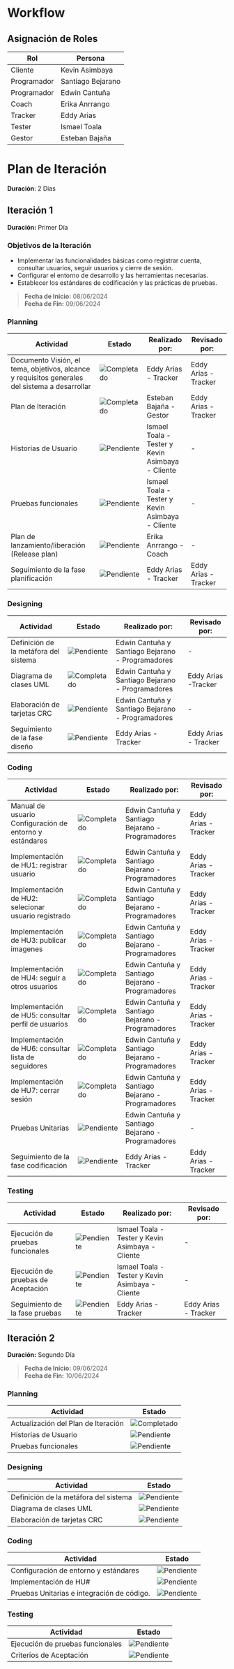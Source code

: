 #  Workflow
## Asignación de Roles 

| Rol          | Persona             |
|--------------|---------------------|
| Cliente      | Kevin Asimbaya      |
| Programador  | Santiago Bejarano   |
| Programador  | Edwin Cantuña       |
| Coach        | Erika Anrrango      |
| Tracker      | Eddy Arias          |
| Tester       | Ismael Toala        |
| Gestor       | Esteban Bajaña      |

# Plan de Iteración
**Duración**: 2 Dias

## Iteración 1
**Duración:** Primer Día  
### Objetivos de la Iteración
- Implementar las funcionalidades básicas como registrar cuenta, consultar usuarios, seguir usuarios y cierre de sesión.
- Configurar el entorno de desarrollo y las herramientas necesarias.
- Establecer los estándares de codificación y las prácticas de pruebas.
> **Fecha de Inicio:** 08/06/2024  
> **Fecha de Fin:** 09/06/2024  

### Planning
| **Actividad**                                | **Estado**    |**Realizado por:**|**Revisado por:**| 
|----------------------------------------------|---------------|---------------|-----------------|
| Documento Visión, el tema, objetivos, alcance y requisitos generales del sistema a desarrollar | ![Completado](https://img.shields.io/badge/estado-completado-green) |Eddy Arias - Tracker |Eddy Arias - Tracker |
| Plan de Iteración                            | ![Completado](https://img.shields.io/badge/estado-completado-green) |Esteban Bajaña - Gestor |Eddy Arias - Tracker |
| Historias de Usuario                         | ![Pendiente](https://img.shields.io/badge/estado-pendiente-red)  |Ismael Toala - Tester y Kevin Asimbaya - Cliente | -|
| Pruebas funcionales                          | ![Pendiente](https://img.shields.io/badge/estado-pendiente-red)  |Ismael Toala - Tester y Kevin Asimbaya - Cliente | -|
|Plan de lanzamiento/liberación (Release plan) |![Pendiente](https://img.shields.io/badge/estado-pendiente-red)|Erika Anrrango - Coach|-|
| Seguimiento de la fase planificación |![Pendiente](https://img.shields.io/badge/estado-pendiente-red)|Eddy Arias - Tracker |Eddy Arias - Tracker |


### Designing
| **Actividad**                                | **Estado**    |**Realizado por:**|**Revisado por:**| 
|----------------------------------------------|---------------|---------------|-----------------|
| Definición de la metáfora del sistema        | ![Pendiente](https://img.shields.io/badge/estado-pendiente-red)  | Edwin Cantuña y Santiago Bejarano - Programadores | -|
| Diagrama de clases UML                       | ![Completado](https://img.shields.io/badge/estado-completado-green)  |  Edwin Cantuña y Santiago Bejarano - Programadores | Eddy Arias -Tracker |
| Elaboración de tarjetas CRC                  | ![Pendiente](https://img.shields.io/badge/estado-pendiente-red)  | Edwin Cantuña y Santiago Bejarano - Programadores | -|
| Seguimiento de la fase diseño |![Pendiente](https://img.shields.io/badge/estado-pendiente-red)|Eddy Arias - Tracker |Eddy Arias - Tracker |

### Coding
| **Actividad**                                | **Estado**    |**Realizado por:**|**Revisado por:**| 
|----------------------------------------------|---------------|---------------|-----------------|
|Manual de usuario Configuración de entorno y estándares        | ![Completado](https://img.shields.io/badge/estado-completado-green)  |Edwin Cantuña y Santiago Bejarano - Programadores | Eddy Arias -Tracker |
| Implementación de HU1: registrar usuario  |  ![Completado](https://img.shields.io/badge/estado-completado-green)  |Edwin Cantuña y Santiago Bejarano - Programadores | Eddy Arias -Tracker |
| Implementación de HU2: selecionar usuario registrado  |  ![Completado](https://img.shields.io/badge/estado-completado-green)  |Edwin Cantuña y Santiago Bejarano - Programadores | Eddy Arias -Tracker |
| Implementación de HU3: publicar imagenes  |  ![Completado](https://img.shields.io/badge/estado-completado-green)  |Edwin Cantuña y Santiago Bejarano - Programadores | Eddy Arias -Tracker |
| Implementación de HU4: seguir a otros usuarios  |  ![Completado](https://img.shields.io/badge/estado-completado-green)  |Edwin Cantuña y Santiago Bejarano - Programadores | Eddy Arias -Tracker |
| Implementación de HU5: consultar perfil de usuarios  |  ![Completado](https://img.shields.io/badge/estado-completado-green)  |Edwin Cantuña y Santiago Bejarano - Programadores | Eddy Arias -Tracker |
| Implementación de HU6: consultar lista de seguidores |  ![Completado](https://img.shields.io/badge/estado-completado-green)  |Edwin Cantuña y Santiago Bejarano - Programadores | Eddy Arias -Tracker |
| Implementación de HU7: cerrar sesión  |  ![Completado](https://img.shields.io/badge/estado-completado-green)  |Edwin Cantuña y Santiago Bejarano - Programadores | Eddy Arias -Tracker |
| Pruebas Unitarias                            | ![Pendiente](https://img.shields.io/badge/estado-pendiente-red)  |Edwin Cantuña y Santiago Bejarano - Programadores | - |
| Seguimiento de la fase codificación |![Pendiente](https://img.shields.io/badge/estado-pendiente-red)|Eddy Arias - Tracker |Eddy Arias - Tracker |

### Testing
| **Actividad**                                | **Estado**    |**Realizado por:**|**Revisado por:**| 
|----------------------------------------------|---------------|---------------|-----------------|
| Ejecución de pruebas funcionales             | ![Pendiente](https://img.shields.io/badge/estado-pendiente-red)  |Ismael Toala - Tester y Kevin Asimbaya - Cliente | -|
| Ejecución de pruebas de Aceptación                      | ![Pendiente](https://img.shields.io/badge/estado-pendiente-red)|Ismael Toala - Tester y Kevin Asimbaya - Cliente | -|
| Seguimiento de la fase pruebas |![Pendiente](https://img.shields.io/badge/estado-pendiente-red)|Eddy Arias - Tracker |Eddy Arias - Tracker |

## Iteración 2
**Duración:** Segundo Día
> **Fecha de Inicio:** 09/06/2024  
> **Fecha de Fin:** 10/06/2024  

### Planning
| **Actividad**                                | **Estado**    |
|----------------------------------------------|---------------|
| Actualización del Plan de Iteración          | ![Completado](https://img.shields.io/badge/estado-completado-green) |
| Historias de Usuario                         | ![Pendiente](https://img.shields.io/badge/estado-pendiente-red)  |
| Pruebas funcionales                          | ![Pendiente](https://img.shields.io/badge/estado-pendiente-red)  |

### Designing
| **Actividad**                                | **Estado**    |
|----------------------------------------------|---------------|
| Definición de la metáfora del sistema        | ![Pendiente](https://img.shields.io/badge/estado-pendiente-red)  |
| Diagrama de clases UML                       | ![Pendiente](https://img.shields.io/badge/estado-pendiente-red)  |
| Elaboración de tarjetas CRC                  | ![Pendiente](https://img.shields.io/badge/estado-pendiente-red)  |

### Coding
| **Actividad**                                | **Estado**    |
|----------------------------------------------|---------------|
| Configuración de entorno y estándares        | ![Pendiente](https://img.shields.io/badge/estado-pendiente-red)  |
| Implementación de HU#  | ![Pendiente](https://img.shields.io/badge/estado-pendiente-red)  |
| Pruebas Unitarias e integración de código.   | ![Pendiente](https://img.shields.io/badge/estado-pendiente-red)  |

### Testing
| **Actividad**                                | **Estado**    |
|----------------------------------------------|---------------|
| Ejecución de pruebas funcionales             | ![Pendiente](https://img.shields.io/badge/estado-pendiente-red)  |
| Criterios de Aceptación                      | ![Pendiente](https://img.shields.io/badge/estado-pendiente-red)  |





